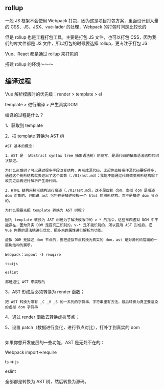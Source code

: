## rollup

一般 JS 框架不会使用 Webpack 打包，因为这是项目打包方案，里面设计到大量的 CSS、JS、JSX、vue-lader 的处理，Webpack 的打包时间是比较长的

但是 rollup 也是工程打包工具，主要是打包 JS 文件，也可以打包 CSS，因为我们的库文件都是 JS 文件，所以打包的时候要选择 rollup，更专注于打包 JS

Vue、React 都是通过 rollup 来打包的

搭建 rollup 的环境～～～

## 编译过程

Vue 解析模版时的优先级：render > template > el

template > 进行编译 > 产生真实DOM

编译的过程是什么？

1、获取到 template

2、把 template 转换为 AST 树

    AST 基本的概念：

    1、AST 是 （Abstract syntax tree 抽象语法树）的缩写，是源代码的抽象语法结构的树状描述。
    
    为什么形成树？可以通过很多手段改变结构，再形成源代码，比起你直接操作源代码要好得多，通过这个树形结构就表述出了这个函数（./01/ast.md）；我能不能通过代码改变树形结构呢？改完之后再进行解析产生源代码。

    2、HTML 结构用树形结构进行描述（./01/ast.md）。这不是虚拟 dom，虚拟 dom 是描述 dom 对象的，只能说 ast 恰巧也是描述模拟一个 html 的树形结构，而不是描述 dom 节点的。

    为什么需要先把 template 转换为 AST 树呢？
    
    因为 template 转换为 AST 树是为了解决模版中的 v-* 的指令，这些东西虚拟 DOM 中不能存在，因为真实 DOM 是要真正识别的，v-* 是不能识别的，所以要用 AST 形成后，把 Vue 内置的语法糖进行优化，把多余的属性进行解析为功能。

    虚拟 DOM 是描述 dom 节点的，要把虚拟节点转换为真实的 dom，ast 是对源代码层面的一层树结构的展示。

    Webpack：impout -》 reuqire

    ts=》js

    eslint

    都是通过 AST 来实现的

3、AST 形成后必须转换为 render 函数；

    把 AST 转换为带有 _C _V _S 的一系列的字符串，字符串里有方法，最后转换为真正要渲染的虚拟 dom 字符串

4、通过 render 函数去转换虚拟节点；

5、设置 patch（数据进行变化，进行节点对比），打补丁到真实的 dom

## 

如果你想开发底层的一些功能，AST 是无处不在的：

Webpack import=>require

ts => js

eslint

全部都是转换为 AST 树，然后转换为源码。

